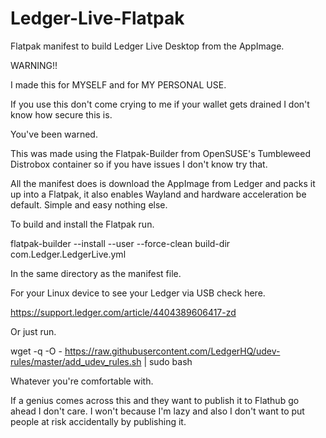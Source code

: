 # Ledger-Live-Flatpak
Flatpak manifest to build Ledger Live Desktop from the AppImage.

WARNING!!

I made this for MYSELF and for MY PERSONAL USE.

If you use this don't come crying to me if your wallet gets drained I don't know how secure this is.

You've been warned.

This was made using the Flatpak-Builder from OpenSUSE's Tumbleweed Distrobox container so if you have issues I don't know try that.

All the manifest does is download the AppImage from Ledger and packs it up into a Flatpak, it also enables Wayland and hardware acceleration be default. Simple and easy nothing else.

To build and install the Flatpak run.

flatpak-builder --install --user --force-clean build-dir com.Ledger.LedgerLive.yml

In the same directory as the manifest file.

For your Linux device to see your Ledger via USB check here.

https://support.ledger.com/article/4404389606417-zd

Or just run.

wget -q -O - https://raw.githubusercontent.com/LedgerHQ/udev-rules/master/add_udev_rules.sh | sudo bash

Whatever you're comfortable with.

If a genius comes across this and they want to publish it to Flathub go ahead I don't care. I won't because I'm lazy and also I don't want to put people at risk accidentally by publishing it.
